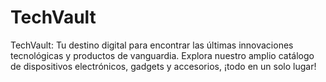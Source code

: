 # TechVault
TechVault: Tu destino digital para encontrar las últimas innovaciones tecnológicas y productos de vanguardia. Explora nuestro amplio catálogo de dispositivos electrónicos, gadgets y accesorios, ¡todo en un solo lugar!
